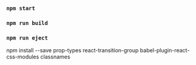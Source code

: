 
### `npm start`
### `npm run build`
### `npm run eject`

npm install --save prop-types react-transition-group babel-plugin-react-css-modules classnames 
